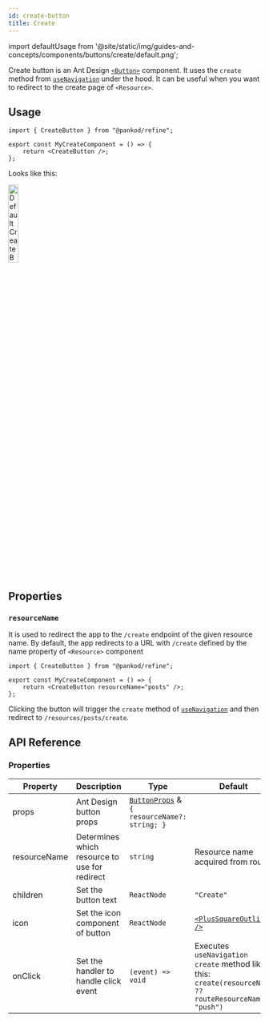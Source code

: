 ```yaml
---
id: create-button
title: Create
---
```


import defaultUsage from '@site/static/img/guides-and-concepts/components/buttons/create/default.png';

Create button is an Ant Design [`<Button>`](https://ant.design/components/button/) component. It uses the `create` method from [`useNavigation`](#) under the hood. It can be useful when you want to redirect to the create page of `<Resource>`.

## Usage

```tsx
import { CreateButton } from "@pankod/refine";

export const MyCreateComponent = () => {
    return <CreateButton />;
};
```

Looks like this:

<div>
    <img  width="20%" src={defaultUsage} alt="Default Create Button" />
</div>

## Properties

### `resourceName`

It is used to redirect the app to the `/create` endpoint of the given resource name. By default, the app redirects to a URL with `/create` defined by the name property of `<Resource>` component

```tsx
import { CreateButton } from "@pankod/refine";

export const MyCreateComponent = () => {
    return <CreateButton resourceName="posts" />;
};
```

Clicking the button will trigger the `create` method of [`useNavigation`](#) and then redirect to `/resources/posts/create`.

## API Reference

### Properties

| Property     | Description                                   | Type                                                                                      | Default                                                                                                 |
| ------------ | --------------------------------------------- | ----------------------------------------------------------------------------------------- | ------------------------------------------------------------------------------------------------------- |
| props        | Ant Design button props                       | [`ButtonProps`](https://ant.design/components/button/#API) & `{ resourceName?: string; }` |                                                                                                         |
| resourceName | Determines which resource to use for redirect | `string`                                                                                  | Resource name acquired from route                                                                       |
| children     | Set the button text                           | `ReactNode`                                                                               | `"Create"`                                                                                              |
| icon         | Set the icon component of button              | `ReactNode`                                                                               | [`<PlusSquareOutlined />`](https://ant.design/components/icon/)                                         |
| onClick      | Set the handler to handle click event         | `(event) => void`                                                                         | Executes `useNavigation` `create` method like this: `create(resourceName ?? routeResourceName, "push")` |
